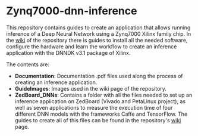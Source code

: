Zynq7000-dnn-inference
======================

This repository contains guides to create an application that allows running inference of a Deep Neural Network using a Zynq7000 Xilinx family chip. In the [wiki](https://github.com/UviDTE-FPSoC/Zynq7000-dnn-inference/wiki) of the repository there is guides to install all the needed software, configure the hardware and learn the workflow to create an inference application with the DNNDK v3.1 package of Xilinx.

The contents are:

- **Documentation**: Documentation .pdf files used along the process of creating an inference application.
- **GuideImages**: Images used in the wiki page of the repository.
- **ZedBoard_DNNs**: Contains a folder with all the files needed to set up an inference application on ZedBoard (Vivado and PetaLinux project), as well as seven applications to measure the execution time of four different DNN models with the frameworks Caffe and TensorFlow. The guides to create all of this files can be found in the repository's [wiki](https://github.com/UviDTE-FPSoC/Zynq7000-dnn-inference/wiki) page.
